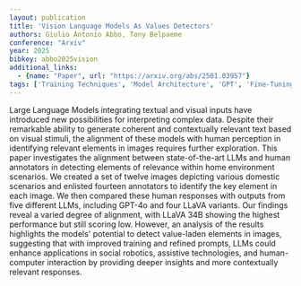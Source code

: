```yaml
---
layout: publication
title: 'Vision Language Models As Values Detectors'
authors: Giulio Antonio Abbo, Tony Belpaeme
conference: "Arxiv"
year: 2025
bibkey: abbo2025vision
additional_links:
  - {name: "Paper", url: "https://arxiv.org/abs/2501.03957"}
tags: ['Training Techniques', 'Model Architecture', 'GPT', 'Fine-Tuning', 'Prompting', 'Applications']
---
```

Large Language Models integrating textual and visual inputs have introduced
new possibilities for interpreting complex data. Despite their remarkable
ability to generate coherent and contextually relevant text based on visual
stimuli, the alignment of these models with human perception in identifying
relevant elements in images requires further exploration. This paper
investigates the alignment between state-of-the-art LLMs and human annotators
in detecting elements of relevance within home environment scenarios. We
created a set of twelve images depicting various domestic scenarios and
enlisted fourteen annotators to identify the key element in each image. We then
compared these human responses with outputs from five different LLMs, including
GPT-4o and four LLaVA variants. Our findings reveal a varied degree of
alignment, with LLaVA 34B showing the highest performance but still scoring
low. However, an analysis of the results highlights the models' potential to
detect value-laden elements in images, suggesting that with improved training
and refined prompts, LLMs could enhance applications in social robotics,
assistive technologies, and human-computer interaction by providing deeper
insights and more contextually relevant responses.
